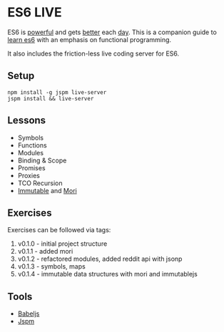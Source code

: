 ES6 LIVE
========

ES6 is [powerful](https://github.com/lukehoban/es6features) and gets [better](https://github.com/ericdouglas/ES6-Learning) each [day](https://www.youtube.com/watch?v=iukBMY4apvI). This is a companion guide to [learn es6](https://babeljs.io/docs/learn-es6/) with an emphasis on functional programming.

It also includes the friction-less live coding server for ES6.

## Setup

	npm install -g jspm live-server
	jspm install && live-server

## Lessons

- Symbols
- Functions
- Modules
- Binding & Scope
- Promises
- Proxies
- TCO Recursion
- [Immutable](https://github.com/facebook/immutable-js) and [Mori](https://github.com/swannodette/mori) 

## Exercises

Exercises can be followed via tags:

1. v0.1.0 - initial project structure
2. v0.1.1 - added mori
3. v0.1.2 - refactored modules, added reddit api with jsonp
4. v0.1.3 - symbols, maps
5. v0.1.4 - immutable data structures with mori and immutablejs

## Tools

- [Babeljs](https://babeljs.io)
- [Jspm](http://jspm.io)
